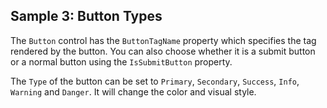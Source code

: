 ## Sample 3: Button Types

The `Button` control has the `ButtonTagName` property which specifies the tag rendered by the button. You can also choose whether it is a submit button or a normal button using the `IsSubmitButton` property.

The `Type` of the button can be set to `Primary`, `Secondary`, `Success`, `Info`, `Warning` and `Danger`. It will change the color and visual style.